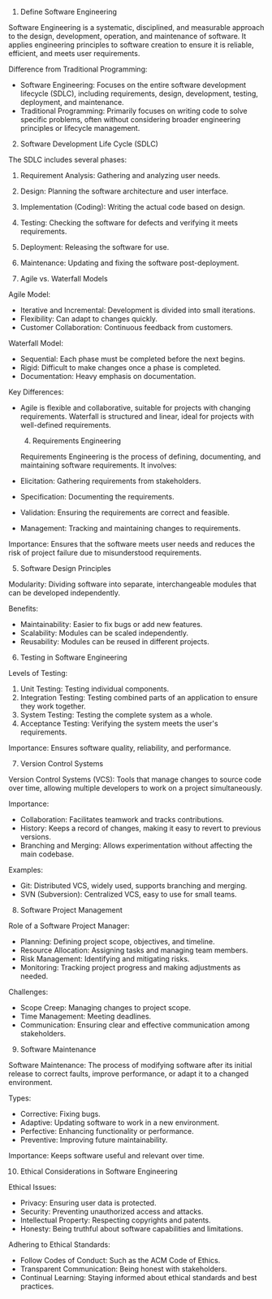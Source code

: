 

   1. Define Software Engineering

  Software Engineering   is a systematic, disciplined, and measurable approach to the design, development, operation, and maintenance of software. It applies engineering principles to software creation to ensure it is reliable, efficient, and meets user requirements.

  Difference from Traditional Programming:   
-   Software Engineering:   Focuses on the entire software development lifecycle (SDLC), including requirements, design, development, testing, deployment, and maintenance.
-   Traditional Programming:   Primarily focuses on writing code to solve specific problems, often without considering broader engineering principles or lifecycle management.

   2. Software Development Life Cycle (SDLC)

The SDLC includes several phases:

1.   Requirement Analysis:   Gathering and analyzing user needs.
2.   Design:   Planning the software architecture and user interface.
3.   Implementation (Coding):   Writing the actual code based on design.
4.   Testing:   Checking the software for defects and verifying it meets requirements.
5.   Deployment:   Releasing the software for use.
6.   Maintenance:   Updating and fixing the software post-deployment.

   3. Agile vs. Waterfall Models

  Agile Model:  
-   Iterative and Incremental:   Development is divided into small iterations.
-   Flexibility:   Can adapt to changes quickly.
-   Customer Collaboration:   Continuous feedback from customers.

  Waterfall Model:  
-   Sequential:   Each phase must be completed before the next begins.
-   Rigid:   Difficult to make changes once a phase is completed.
-   Documentation:   Heavy emphasis on documentation.

  Key Differences:  
- Agile is flexible and collaborative, suitable for projects with changing requirements. Waterfall is structured and linear, ideal for projects with well-defined requirements.

   4. Requirements Engineering

  Requirements Engineering   is the process of defining, documenting, and maintaining software requirements. It involves:
-   Elicitation:   Gathering requirements from stakeholders.
-   Specification:   Documenting the requirements.
-   Validation:   Ensuring the requirements are correct and feasible.
-   Management:   Tracking and maintaining changes to requirements.

  Importance:   Ensures that the software meets user needs and reduces the risk of project failure due to misunderstood requirements.

   5. Software Design Principles

  Modularity:   Dividing software into separate, interchangeable modules that can be developed independently. 

  Benefits:  
-   Maintainability:   Easier to fix bugs or add new features.
-   Scalability:   Modules can be scaled independently.
-   Reusability:   Modules can be reused in different projects.

   6. Testing in Software Engineering

  Levels of Testing:  
1.   Unit Testing:   Testing individual components.
2.   Integration Testing:   Testing combined parts of an application to ensure they work together.
3.   System Testing:   Testing the complete system as a whole.
4.   Acceptance Testing:   Verifying the system meets the user's requirements.

  Importance:   Ensures software quality, reliability, and performance.

   7. Version Control Systems

  Version Control Systems (VCS):   Tools that manage changes to source code over time, allowing multiple developers to work on a project simultaneously.

  Importance:   
-   Collaboration:   Facilitates teamwork and tracks contributions.
-   History:   Keeps a record of changes, making it easy to revert to previous versions.
-   Branching and Merging:   Allows experimentation without affecting the main codebase.

  Examples:  
-   Git:   Distributed VCS, widely used, supports branching and merging.
-   SVN (Subversion):   Centralized VCS, easy to use for small teams.

   8. Software Project Management

  Role of a Software Project Manager:  
-   Planning:   Defining project scope, objectives, and timeline.
-   Resource Allocation:   Assigning tasks and managing team members.
-   Risk Management:   Identifying and mitigating risks.
-   Monitoring:   Tracking project progress and making adjustments as needed.

  Challenges:  
-   Scope Creep:   Managing changes to project scope.
-   Time Management:   Meeting deadlines.
-   Communication:   Ensuring clear and effective communication among stakeholders.

   9. Software Maintenance

  Software Maintenance:   The process of modifying software after its initial release to correct faults, improve performance, or adapt it to a changed environment.

  Types:  
-   Corrective:   Fixing bugs.
-   Adaptive:   Updating software to work in a new environment.
-   Perfective:   Enhancing functionality or performance.
-   Preventive:   Improving future maintainability.

  Importance:   Keeps software useful and relevant over time.

   10. Ethical Considerations in Software Engineering

  Ethical Issues:  
-   Privacy:   Ensuring user data is protected.
-   Security:   Preventing unauthorized access and attacks.
-   Intellectual Property:   Respecting copyrights and patents.
-   Honesty:   Being truthful about software capabilities and limitations.

  Adhering to Ethical Standards:  
-   Follow Codes of Conduct:   Such as the ACM Code of Ethics.
-   Transparent Communication:   Being honest with stakeholders.
-   Continual Learning:   Staying informed about ethical standards and best practices.

